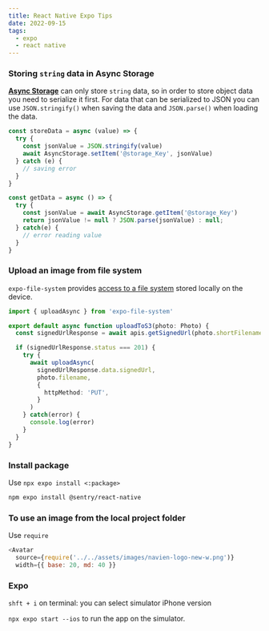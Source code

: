 ```yaml
---
title: React Native Expo Tips
date: 2022-09-15
tags:
  - expo
  - react native
---
```


### Storing `string` data in Async Storage

[**Async Storage**](https://react-native-async-storage.github.io/async-storage/docs/usage) can only store `string` data, so in order to store object data you need to serialize it first. For data that can be serialized to JSON you can use `JSON.stringify()` when saving the data and `JSON.parse()` when loading the data.

```javascript
const storeData = async (value) => {
  try {
    const jsonValue = JSON.stringify(value)
    await AsyncStorage.setItem('@storage_Key', jsonValue)
  } catch (e) {
    // saving error
  }
}

const getData = async () => {
  try {
    const jsonValue = await AsyncStorage.getItem('@storage_Key')
    return jsonValue != null ? JSON.parse(jsonValue) : null;
  } catch(e) {
    // error reading value
  }
}
```

### Upload an image from file system

`expo-file-system` provides [access to a file system](https://docs.expo.dev/versions/latest/sdk/filesystem/#filesystemuploadasyncurl-fileuri-options) stored locally on the device.

```typescript
import { uploadAsync } from 'expo-file-system'

export default async function uploadToS3(photo: Photo) {
  const signedUrlResponse = await apis.getSignedUrl(photo.shortFilename)

  if (signedUrlResponse.status === 201) {
    try {
      await uploadAsync(
        signedUrlResponse.data.signedUrl,
        photo.filename,
        {
          httpMethod: 'PUT',
        }
      )
    } catch(error) {
      console.log(error)
    }
  }
}
```

### Install package

Use `npx expo install <:package>`

```bash
npm expo install @sentry/react-native
```

### To use an image from the local project folder

Use `require`

```javascript
<Avatar
  source={require('../../assets/images/navien-logo-new-w.png')}
  width={{ base: 20, md: 40 }}
```

### Expo

`shft + i` on terminal: you can select simulator iPhone version

`npx expo start --ios` to run the app on the simulator. 

